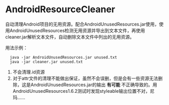 # AndroidResourceCleaner

自动清理Android项目的无用资源。配合AndroidUnusedResources.jar使用，使用AndroidUnusedResources检测无用资源并导出到文本文件，再使用cleaner.jar解析文本文件，自动删除文本文件中列出的无用资源。

用法示例：  
```
  java -jar AndroidUnusedResources.jar unused.txt
  java -jar cleaner.jar unused.txt
```
  
 1. 不会清理.id资源
 2. 对于attr文件的清理不能做出保证，虽然不会误删，但是会有一些资源无法删除，这是AndroidUnusedResources.jar的输出 **有可能** 不正确导致的。用AndroidUnusedResources1.6.2测试时发现styleable输出位置不对，尼玛……
